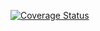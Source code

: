 [![Coverage Status](https://coveralls.io/repos/github/minimoha/test/badge.svg?branch=master)](https://coveralls.io/github/minimoha/test?branch=master)